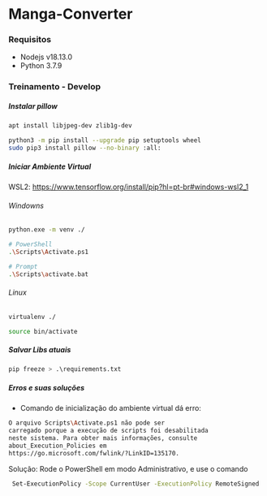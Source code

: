 # Manga-Converter

### Requisitos

- Nodejs v18.13.0
- Python 3.7.9


### Treinamento - Develop

##### Instalar pillow

```sh
apt install libjpeg-dev zlib1g-dev

python3 -m pip install --upgrade pip setuptools wheel
sudo pip3 install pillow --no-binary :all:
```

##### Iniciar Ambiente Virtual
WSL2: https://www.tensorflow.org/install/pip?hl=pt-br#windows-wsl2_1

###### Windowns
```sh
python.exe -m venv ./

# PowerShell
.\Scripts\Activate.ps1

# Prompt
.\Scripts\activate.bat
```

###### Linux
```sh
virtualenv ./

source bin/activate
```

##### Salvar Libs atuais
```sh
pip freeze > .\requirements.txt
```

##### Erros e suas soluções
- Comando de inicialização do ambiente virtual dá erro:

```sh
O arquivo Scripts\Activate.ps1 não pode ser
carregado porque a execução de scripts foi desabilitada
neste sistema. Para obter mais informações, consulte
about_Execution_Policies em
https://go.microsoft.com/fwlink/?LinkID=135170.
```
Solução:
Rode o PowerShell em modo Administrativo, e use o comando
```sh
 Set-ExecutionPolicy -Scope CurrentUser -ExecutionPolicy RemoteSigned
```